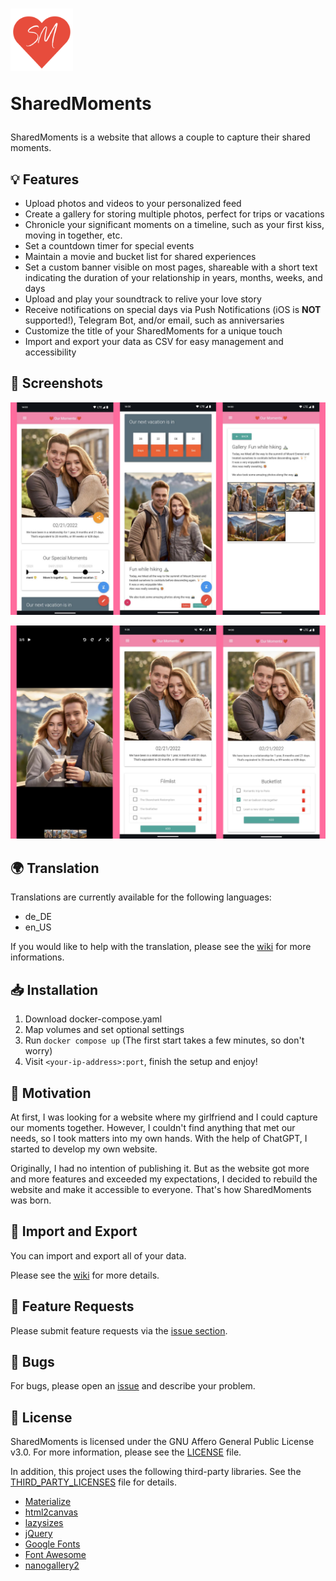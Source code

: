 <h1>
<img src="./frontend/assets/img/icon.png" height="100">
<p>SharedMoments</p>
</h1>

SharedMoments is a website that allows a couple to capture their shared moments.

## 💡 Features

- Upload photos and videos to your personalized feed
- Create a gallery for storing multiple photos, perfect for trips or vacations
- Chronicle your significant moments on a timeline, such as your first kiss, moving in together, etc.
- Set a countdown timer for special events
- Maintain a movie and bucket list for shared experiences
- Set a custom banner visible on most pages, shareable with a short text indicating the duration of your relationship in years, months, weeks, and days
- Upload and play your soundtrack to relive your love story
- Receive notifications on special days via Push Notifications (iOS is **NOT** supported!), Telegram Bot, and/or email, such as anniversaries
- Customize the title of your SharedMoments for a unique touch
- Import and export your data as CSV for easy management and accessibility

## 📸 Screenshots

![First Screenshot](/screenshots/screenshots01.jpg)

![Second Screenshot](/screenshots/screenshots02.jpg)

## 🌍 Translation

Translations are currently available for the following languages:
- de_DE
- en_US

If you would like to help with the translation, please see the [wiki](https://github.com/tech-kev/SharedMoments/wiki#-translation) for more informations.

## 📥 Installation

1. Download docker-compose.yaml
2. Map volumes and set optional settings
3. Run `docker compose up` (The first start takes a few minutes, so don't worry)
4. Visit `<your-ip-address>:port`, finish the setup and enjoy!

## 💪 Motivation

At first, I was looking for a website where my girlfriend and I could capture our moments together. However, I couldn't find anything that met our needs, so I took matters into my own hands. With the help of ChatGPT, I started to develop my own website.

Originally, I had no intention of publishing it. But as the website got more and more features and exceeded my expectations, I decided to rebuild the website and make it accessible to everyone. That's how SharedMoments was born.

## 🚚 Import and Export

You can import and export all of your data.

Please see the [wiki](https://github.com/tech-kev/SharedMoments/wiki#-import-and-export-your-data) for more details.

## 📝 Feature Requests

Please submit feature requests via the [issue section](https://github.com/tech-kev/SharedMoments/issues).

## 🐞 Bugs

For bugs, please open an [issue](https://github.com/tech-kev/SharedMoments/issues) and describe your problem.

## 📜 License

SharedMoments is licensed under the GNU Affero General Public License v3.0. For more information, please see the [LICENSE](/LICENSE) file.

In addition, this project uses the following third-party libraries. See the [THIRD_PARTY_LICENSES](/THIRD_PARTY_LICENSES.md) file for details.


- [Materialize](https://github.com/Dogfalo/materialize)
- [html2canvas](https://github.com/niklasvh/html2canvas)
- [lazysizes](https://github.com/aFarkas/lazysizes)
- [jQuery](https://github.com/jquery/jquery)
- [Google Fonts](https://github.com/google/fonts)
- [Font Awesome](https://github.com/FortAwesome/Font-Awesome)
- [nanogallery2](https://github.com/nanostudio-org/nanogallery2)



